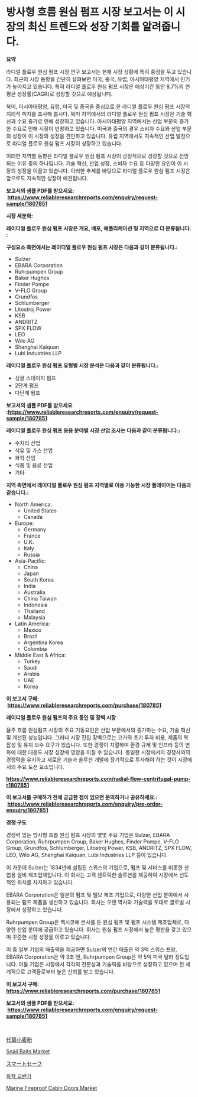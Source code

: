<p><h1>방사형 흐름 원심 펌프 시장 보고서는 이 시장의 최신 트렌드와 성장 기회를 알려줍니다.</h1></p><p><strong>요약</strong></p>
<p><p>라디얼 플로우 원심 펌프 시장 연구 보고서는 현재 시장 상황에 특히 중점을 두고 있습니다. 최근의 시장 동향을 간단히 살펴보면 미국, 중국, 유럽, 아시아태평양 지역에서 인기가 높아지고 있습니다. 특히 라디얼 플로우 원심 펌프 시장은 예상기간 동안 8.7%의 연평균 성장률(CAGR)로 성장할 것으로 예상됩니다.</p><p>북미, 아시아태평양, 유럽, 미국 및 중국을 중심으로 한 라디얼 플로우 원심 펌프 시장의 지리적 퍼지를 조사해 봅시다. 북미 지역에서의 라디얼 플로우 원심 펌프 시장은 기술 혁신과 수요 증가로 인해 성장하고 있습니다. 아시아태평양 지역에서는 산업 부문의 증가한 수요로 인해 시장이 번창하고 있습니다. 미국과 중국의 경우 소비자 수요와 산업 부문의 성장이 이 시장의 성장을 견인하고 있습니다. 유럽 지역에서도 지속적인 산업 발전으로 라디얼 플로우 원심 펌프 시장이 성장하고 있습니다.</p><p>이러한 지역별 동향은 라디얼 플로우 원심 펌프 시장이 긍정적으로 성장할 것으로 전망되는 이유 중의 하나입니다. 기술 혁신, 산업 성장, 소비자 수요 등 다양한 요인이 이 시장의 성장을 이끌고 있습니다. 이러한 추세를 바탕으로 라디얼 플로우 원심 펌프 시장은 앞으로도 지속적인 성장이 예견됩니다.</p></p>
<p><strong>보고서의 샘플 PDF를 받으세요: &nbsp;<a href="https://www.reliableresearchreports.com/enquiry/request-sample/1807851">https://www.reliableresearchreports.com/enquiry/request-sample/1807851</a></strong></p>
<p><strong>시장 세분화:</strong></p>
<p><strong> 레이디얼 플로우 원심 펌프 시장은 개요, 배포, 애플리케이션 및 지역으로 더 분류됩니다. :</strong></p>
<p><strong>구성요소 측면에서는 레이디얼 플로우 원심 펌프 시장은 다음과 같이 분류됩니다.:</strong></p>
<p><ul><li>Sulzer</li><li>EBARA Corporation</li><li>Ruhrpumpen Group</li><li>Baker Hughes</li><li>Finder Pompe</li><li>V-FLO Group</li><li>Grundfos</li><li>Schlumberger</li><li>Litostroj Power</li><li>KSB</li><li>ANDRITZ</li><li>SPX FLOW</li><li>LEO</li><li>Wilo AG</li><li>Shanghai Kaiquan</li><li>Lubi Industries LLP</li></ul></p>
<p><strong> 레이디얼 플로우 원심 펌프 유형별 시장 분석은 다음과 같이 분류됩니다.:</strong></p>
<p><ul><li>싱글 스테이지 펌프</li><li>2단계 펌프</li><li>다단계 펌프</li></ul></p>
<p><strong>보고서의 샘플 PDF를 받으세요 :<a href="https://www.reliableresearchreports.com/enquiry/request-sample/1807851">https://www.reliableresearchreports.com/enquiry/request-sample/1807851</a></strong></p>
<p><strong> 레이디얼 플로우 원심 펌프 응용 분야별 시장 산업 조사는 다음과 같이 분류됩니다.:</strong></p>
<p><ul><li>수처리 산업</li><li>석유 및 가스 산업</li><li>화학 산업</li><li>식품 및 음료 산업</li><li>기타</li></ul></p>
<p><strong>지역 측면에서 레이디얼 플로우 원심 펌프 지역별로 이용 가능한 시장 플레이어는 다음과 같습니다.:</strong></p>
<p><ul>
    <li>
        North America:
        <ul>
            <li>United States</li>
            <li>Canada</li>
        </ul>
    </li>
    <li>
        Europe:
        <ul>
            <li>Germany</li>
            <li>France</li>
            <li>U.K.</li>
            <li>Italy</li>
            <li>Russia</li>
        </ul>
    </li>
    <li>
        Asia-Pacific:
        <ul>
            <li>China</li>
            <li>Japan</li>
            <li>South Korea</li>
            <li>India</li>
            <li>Australia</li>
            <li>China Taiwan</li>
            <li>Indonesia</li>
            <li>Thailand</li>
            <li>Malaysia</li>
        </ul>
    </li>
    <li>
        Latin America:
        <ul>
            <li>Mexico</li>
            <li>Brazil</li>
            <li>Argentina Korea</li>
            <li>Colombia</li>
        </ul>
    </li>
    <li>
        Middle East & Africa:
        <ul>
            <li>Turkey</li>
            <li>Saudi</li>
            <li>Arabia</li>
            <li>UAE</li>
            <li>Korea</li>
        </ul>
    </li>
    </ul></p>
<p><strong>이 보고서 구매: &nbsp;<a href="https://www.reliableresearchreports.com/purchase/1807851">https://www.reliableresearchreports.com/purchase/1807851</a></strong></p>
<p><strong>레이디얼 플로우 원심 펌프의 주요 동인 및 장벽 시장</strong></p>
<p><p>율주 흐름 원심펌프 시장의 주요 기동요인은 산업 부문에서의 증가하는 수요, 기술 혁신 및 개선된 성능입니다. 그러나 시장 진입 장벽으로는 고가의 초기 투자 비용, 제품의 복잡성 및 유지 보수 요구가 있습니다. 또한 경쟁이 치열하며 환경 규제 및 인프라 등의 변화에 대한 대응도 시장 성장에 영향을 미칠 수 있습니다. 동일한 시장에서의 경쟁사와의 경쟁력을 유지하고 새로운 기술과 솔루션 개발에 장기적으로 투자해야 하는 것이 시장에서의 주요 도전 요소입니다.</p></p>
<p><strong><a href="https://www.reliableresearchreports.com/radial-flow-centrifugal-pump-r1807851">https://www.reliableresearchreports.com/radial-flow-centrifugal-pump-r1807851</a></strong></p>
<p><strong>이 보고서를 구매하기 전에 궁금한 점이 있으면 문의하거나 공유하세요.: &nbsp;<a href="https://www.reliableresearchreports.com/enquiry/pre-order-enquiry/1807851">https://www.reliableresearchreports.com/enquiry/pre-order-enquiry/1807851</a></strong></p>
<p><strong>경쟁 구도</strong></p>
<p><p>경쟁력 있는 방사형 흐름 원심 펌프 시장의 몇몇 주요 기업은 Sulzer, EBARA Corporation, Ruhrpumpen Group, Baker Hughes, Finder Pompe, V-FLO Group, Grundfos, Schlumberger, Litostroj Power, KSB, ANDRITZ, SPX FLOW, LEO, Wilo AG, Shanghai Kaiquan, Lubi Industries LLP 등이 있습니다.</p><p>이 가운데 Sulzer는 1834년에 설립된 스위스의 기업으로, 펌프 및 서비스를 비롯한 산업용 설비 제조업체입니다. 이 회사는 고객 센트릭한 솔루션을 제공하여 시장에서 선도적인 위치를 차지하고 있습니다.</p><p>EBARA Corporation은 일본의 펌프 및 밸브 제조 기업으로, 다양한 산업 분야에서 사용되는 펌프 제품을 생산하고 있습니다. 회사는 오랜 역사와 기술력을 토대로 글로벌 시장에서 성장하고 있습니다.</p><p>Ruhrpumpen Group은 멕시코에 본사를 둔 원심 펌프 및 펌프 시스템 제조업체로, 다양한 산업 분야에 공급하고 있습니다. 회사는 원심 펌프 시장에서 높은 평판을 갖고 있으며 꾸준한 시장 성장을 이루고 있습니다.</p><p>이 중 일부 기업의 매출액을 제공하면 Sulzer의 연간 매출은 약 3억 스위스 프랑, EBARA Corporation은 약 3조 엔, Ruhrpumpen Group은 약 5억 미국 달러 정도입니다. 이들 기업은 시장에서 각각의 전문성과 기술력을 바탕으로 성장하고 있으며 전 세계적으로 고객들로부터 높은 신뢰를 받고 있습니다.</p></p>
<p><strong>이 보고서 구매: &nbsp; <a href="https://www.reliableresearchreports.com/purchase/1807851">https://www.reliableresearchreports.com/purchase/1807851</a></strong></p>
<p><strong>보고서의 샘플 PDF를 받으세요: &nbsp;<a href="https://www.reliableresearchreports.com/enquiry/request-sample/1807851">https://www.reliableresearchreports.com/enquiry/request-sample/1807851</a></strong><strong></strong></p>
<p>&nbsp;</p>
<p><p><a href="https://github.com/CloydAbbott2023/Market-Research-Report-List-1/blob/main/899585042596.md">代替小麦粉</a></p><p><a href="https://issuu.com/reportprime-2/docs/snail-baits-market-size-2030.pptx">Snail Baits Market</a></p><p><a href="https://github.com/AaronVargas43/Market-Research-Report-List-1/blob/main/227591542595.md">スマートセーフ</a></p><p><a href="https://github.com/Howaoole34545/Market-Research-Report-List-1/blob/main/363859639037.md">화학 교반기</a></p><p><a href="https://github.com/gdfhhhj/Market-Research-Report-List-4/blob/main/marine-fireproof-cabin-doors-market.md">Marine Fireproof Cabin Doors Market</a></p></p>